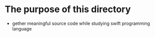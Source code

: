 # The purpose of this directory

* gether meaningful source code while studying swift programming language
